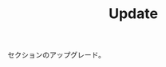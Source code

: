 ﻿---
layout: page

title: Update
breadcrumb: Update

meta: Update
logo: update.png
og: img/update.jpg

lang: jp
ref: update
---

セクションのアップグレード。
